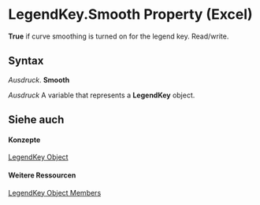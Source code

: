 
# LegendKey.Smooth Property (Excel)

 **True** if curve smoothing is turned on for the legend key. Read/write.


## Syntax

 _Ausdruck_. **Smooth**

 _Ausdruck_ A variable that represents a **LegendKey** object.


## Siehe auch


#### Konzepte


[LegendKey Object](2d806a8f-2fed-e6f6-bb76-7339fa692cbb.md)
#### Weitere Ressourcen


[LegendKey Object Members](http://msdn.microsoft.com/library/c6d7e301-0487-7b7a-047c-1faa88694971%28Office.15%29.aspx)